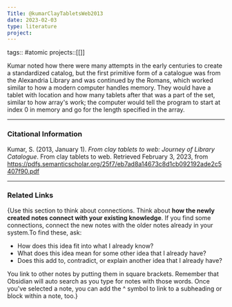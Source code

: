 ```yaml
---
Title: @kumarClayTabletsWeb2013
date: 2023-02-03
type: literature
project:
---
```

tags:: #atomic 
projects::[[]]

Kumar noted how there were many attempts in the early centuries to create a standardized catalog, but the first primitive form of a catalogue was from the Alexandria Library and was continued by the Romans, which worked similar to how a modern computer handles memory. They would have a tablet with location and how many tablets after that was a part of the set, similar to how array's work; the computer would tell the program to start at index 0 in memory and go for the length specified in the array.

---
### Citational Information

Kumar, S. (2013, January 1). _From clay tablets to web: Journey of Library Catalogue_. From clay tablets to web. Retrieved February 3, 2023, from https://pdfs.semanticscholar.org/25f7/eb7ad8a14673c8d1cb092192ade2c5407f90.pdf

---

### Related Links

{Use this section to think about connections. Think about **how the newly created notes connect with your existing knowledge**. If you find some connections, connect the new notes with the older notes already in your system.To find these, ask:

-   How does this idea fit into what I already know?
-   What does this idea mean for some other idea that I already have?
-   Does this add to, contradict, or explain another idea that I already have?

You link to other notes by putting them in square brackets. Remember that Obsidian will auto search as you type for notes with those words. Once you've selected a note, you can add the ^ symbol to link to a subheading or block within a note, too.}